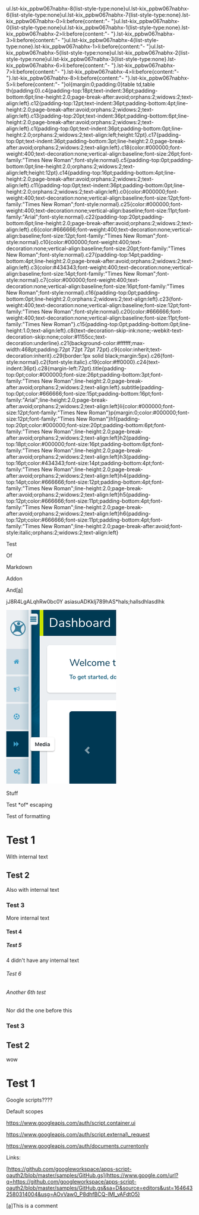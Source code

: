 ul.lst-kix\_ppbw067nabhx-8{list-style-type:none}ul.lst-kix\_ppbw067nabhx-6{list-style-type:none}ul.lst-kix\_ppbw067nabhx-7{list-style-type:none}.lst-kix\_ppbw067nabhx-0>li:before{content:"- "}ul.lst-kix\_ppbw067nabhx-0{list-style-type:none}ul.lst-kix\_ppbw067nabhx-1{list-style-type:none}.lst-kix\_ppbw067nabhx-2>li:before{content:"- "}.lst-kix\_ppbw067nabhx-3>li:before{content:"- "}ul.lst-kix\_ppbw067nabhx-4{list-style-type:none}.lst-kix\_ppbw067nabhx-1>li:before{content:"- "}ul.lst-kix\_ppbw067nabhx-5{list-style-type:none}ul.lst-kix\_ppbw067nabhx-2{list-style-type:none}ul.lst-kix\_ppbw067nabhx-3{list-style-type:none}.lst-kix\_ppbw067nabhx-6>li:before{content:"- "}.lst-kix\_ppbw067nabhx-7>li:before{content:"- "}.lst-kix\_ppbw067nabhx-4>li:before{content:"- "}.lst-kix\_ppbw067nabhx-8>li:before{content:"- "}.lst-kix\_ppbw067nabhx-5>li:before{content:"- "}ol{margin:0;padding:0}table td,table th{padding:0}.c4{padding-top:18pt;text-indent:36pt;padding-bottom:6pt;line-height:2.0;page-break-after:avoid;orphans:2;widows:2;text-align:left}.c12{padding-top:12pt;text-indent:36pt;padding-bottom:4pt;line-height:2.0;page-break-after:avoid;orphans:2;widows:2;text-align:left}.c13{padding-top:20pt;text-indent:36pt;padding-bottom:6pt;line-height:2.0;page-break-after:avoid;orphans:2;widows:2;text-align:left}.c1{padding-top:0pt;text-indent:36pt;padding-bottom:0pt;line-height:2.0;orphans:2;widows:2;text-align:left;height:12pt}.c17{padding-top:0pt;text-indent:36pt;padding-bottom:3pt;line-height:2.0;page-break-after:avoid;orphans:2;widows:2;text-align:left}.c18{color:#000000;font-weight:400;text-decoration:none;vertical-align:baseline;font-size:26pt;font-family:"Times New Roman";font-style:normal}.c5{padding-top:0pt;padding-bottom:0pt;line-height:2.0;orphans:2;widows:2;text-align:left;height:12pt}.c14{padding-top:16pt;padding-bottom:4pt;line-height:2.0;page-break-after:avoid;orphans:2;widows:2;text-align:left}.c11{padding-top:0pt;text-indent:36pt;padding-bottom:0pt;line-height:2.0;orphans:2;widows:2;text-align:left}.c0{color:#000000;font-weight:400;text-decoration:none;vertical-align:baseline;font-size:12pt;font-family:"Times New Roman";font-style:normal}.c25{color:#000000;font-weight:400;text-decoration:none;vertical-align:baseline;font-size:11pt;font-family:"Arial";font-style:normal}.c22{padding-top:20pt;padding-bottom:6pt;line-height:2.0;page-break-after:avoid;orphans:2;widows:2;text-align:left}.c6{color:#666666;font-weight:400;text-decoration:none;vertical-align:baseline;font-size:12pt;font-family:"Times New Roman";font-style:normal}.c10{color:#000000;font-weight:400;text-decoration:none;vertical-align:baseline;font-size:20pt;font-family:"Times New Roman";font-style:normal}.c27{padding-top:14pt;padding-bottom:4pt;line-height:2.0;page-break-after:avoid;orphans:2;widows:2;text-align:left}.c3{color:#434343;font-weight:400;text-decoration:none;vertical-align:baseline;font-size:14pt;font-family:"Times New Roman";font-style:normal}.c7{color:#000000;font-weight:400;text-decoration:none;vertical-align:baseline;font-size:16pt;font-family:"Times New Roman";font-style:normal}.c16{padding-top:0pt;padding-bottom:0pt;line-height:2.0;orphans:2;widows:2;text-align:left}.c23{font-weight:400;text-decoration:none;vertical-align:baseline;font-size:12pt;font-family:"Times New Roman";font-style:normal}.c20{color:#666666;font-weight:400;text-decoration:none;vertical-align:baseline;font-size:11pt;font-family:"Times New Roman"}.c15{padding-top:0pt;padding-bottom:0pt;line-height:1.0;text-align:left}.c8{text-decoration-skip-ink:none;-webkit-text-decoration-skip:none;color:#1155cc;text-decoration:underline}.c21{background-color:#ffffff;max-width:468pt;padding:72pt 72pt 72pt 72pt}.c9{color:inherit;text-decoration:inherit}.c29{border:1px solid black;margin:5px}.c26{font-style:normal}.c2{font-style:italic}.c19{color:#ff0000}.c24{text-indent:36pt}.c28{margin-left:72pt}.title{padding-top:0pt;color:#000000;font-size:26pt;padding-bottom:3pt;font-family:"Times New Roman";line-height:2.0;page-break-after:avoid;orphans:2;widows:2;text-align:left}.subtitle{padding-top:0pt;color:#666666;font-size:15pt;padding-bottom:16pt;font-family:"Arial";line-height:2.0;page-break-after:avoid;orphans:2;widows:2;text-align:left}li{color:#000000;font-size:12pt;font-family:"Times New Roman"}p{margin:0;color:#000000;font-size:12pt;font-family:"Times New Roman"}h1{padding-top:20pt;color:#000000;font-size:20pt;padding-bottom:6pt;font-family:"Times New Roman";line-height:2.0;page-break-after:avoid;orphans:2;widows:2;text-align:left}h2{padding-top:18pt;color:#000000;font-size:16pt;padding-bottom:6pt;font-family:"Times New Roman";line-height:2.0;page-break-after:avoid;orphans:2;widows:2;text-align:left}h3{padding-top:16pt;color:#434343;font-size:14pt;padding-bottom:4pt;font-family:"Times New Roman";line-height:2.0;page-break-after:avoid;orphans:2;widows:2;text-align:left}h4{padding-top:14pt;color:#666666;font-size:12pt;padding-bottom:4pt;font-family:"Times New Roman";line-height:2.0;page-break-after:avoid;orphans:2;widows:2;text-align:left}h5{padding-top:12pt;color:#666666;font-size:11pt;padding-bottom:4pt;font-family:"Times New Roman";line-height:2.0;page-break-after:avoid;orphans:2;widows:2;text-align:left}h6{padding-top:12pt;color:#666666;font-size:11pt;padding-bottom:4pt;font-family:"Times New Roman";line-height:2.0;page-break-after:avoid;font-style:italic;orphans:2;widows:2;text-align:left}

Test

Of

Markdown

Addon

And[\[a\]](#cmnt1)

jJ8R4LgALqhRw0bc0Y asiasuADKklj789hAS\*hals;hallsdhlasdlhk

![](images/image1.png)

Stuff

Test \*of\* escaping

Test of formatting

Test 1
======

With internal text

Test 2
------

Also with internal text

### Test 3

More internal text

#### Test 4

##### Test 5

4 didn't have any internal text

###### Test 6

###### Another 6th test

Nor did the one before this

### Test 3

Test 2
------

wow

Test 1
======

Google scripts????

Default scopes

https://www.googleapis.com/auth/script.container.ui

https://www.googleapis.com/auth/script.external\_request

https://www.googleapis.com/auth/documents.currentonly

Links:

[https://github.com/googleworkspace/apps-script-oauth2/blob/master/samples/GitHub.gs](https://www.google.com/url?q=https://github.com/googleworkspace/apps-script-oauth2/blob/master/samples/GitHub.gs&sa=D&source=editors&ust=1646432580314004&usg=AOvVaw0_P8dhfBCQ-lMl_vAFdtO5)

[\[a\]](#cmnt_ref1)This is a comment
